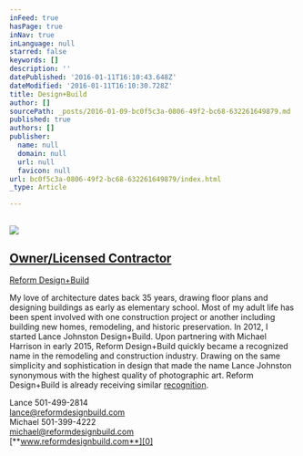 ```yaml
---
inFeed: true
hasPage: true
inNav: true
inLanguage: null
starred: false
keywords: []
description: ''
datePublished: '2016-01-11T16:10:43.648Z'
dateModified: '2016-01-11T16:10:30.728Z'
title: Design+Build
author: []
sourcePath: _posts/2016-01-09-bc0f5c3a-0806-49f2-bc68-632261649879.md
published: true
authors: []
publisher:
  name: null
  domain: null
  url: null
  favicon: null
url: bc0f5c3a-0806-49f2-bc68-632261649879/index.html
_type: Article

---
```

## 

## 

## ![](https://s3-us-west-2.amazonaws.com/the-grid-img/p/952a770ac4495677b5624a9be05645fc7917dacf.jpg)

## 

## [Owner/Licensed Contractor][0]  
[Reform Design+Build][0]

My love of architecture dates back 35 years, drawing floor plans and designing buildings as early as elementary school.  Most of my adult life has been spent involved with one construction project or another including building new homes, remodeling, and historic preservation.  In 2012, I started Lance Johnston Design+Build.  Upon partnering with Michael Harrison in early 2015, Reform Design+Build quickly became a recognized name in the remodeling and construction industry.  Drawing on the same simplicity and sophistication in design that made the name Lance Johnston synonymous with the highest quality of photographic art. Reform Design+Build is already receiving similar [recognition][1].

Lance         501-499-2814         
lance@reformdesignbuild.com  
Michael      501-399-4222        
michael@reformdesignbuild.com  
[**www.reformdesignbuild.com**][0]

[0]: https://thegrid.ai/reform-design-build/
[1]: https://thegrid.ai/reform-design-build/press/